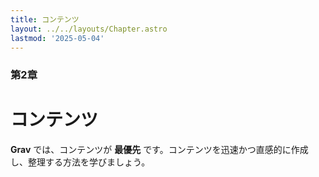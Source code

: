 ```yaml
---
title: コンテンツ
layout: ../../layouts/Chapter.astro
lastmod: '2025-05-04'
---
```

### 第2章

# コンテンツ

**Grav** では、コンテンツが **最優先** です。コンテンツを迅速かつ直感的に作成し、整理する方法を学びましょう。

